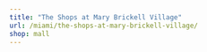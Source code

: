 ```yaml
---
title: "The Shops at Mary Brickell Village"
url: /miami/the-shops-at-mary-brickell-village/
shop: mall
---
```

